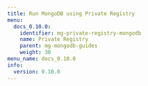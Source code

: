 ```yaml
---
title: Run MongoDB using Private Registry
menu:
  docs_0.10.0:
    identifier: mg-private-registry-mongodb
    name: Private Registry
    parent: mg-mongodb-guides
    weight: 30
menu_name: docs_0.10.0
info:
  version: 0.10.0
---
```


